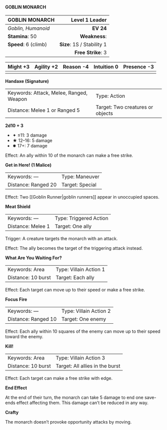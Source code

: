 #### GOBLIN MONARCH

| GOBLIN MONARCH       |         **Level 1 Leader** |
| :------------------- | -------------------------: |
| *Goblin, Humanoid*   |                  **EV 24** |
| **Stamina**: 50      |              **Weakness**: |
| **Speed**: 6 (climb) | **Size**: 1S / Stability 1 |
|                      |         **Free Strike**: 3 |

| **Might** +3 | **Agility** +2 | **Reason** -4 | **Intuition** 0 | **Presence** -3 |
| ------------ | -------------- | ------------- | --------------- | --------------- |
|              |                |               |                 |                 |

**Handaxe (Signature)**

|                                         |                                  |
| :-------------------------------------- | :------------------------------- |
| Keywords: Attack, Melee, Ranged, Weapon | Type: Action                     |
| Distance: Melee 1 or Ranged 5           | Target: Two creatures or objects |

**2d10 + 3**

- ✦ ≤11: 3 damage
- ★ 12–16: 5 damage
- ✸ 17+: 7 damage

Effect: An ally within 10 of the monarch can make a free strike.

**Get in Here! (1 Malice)**

|                     |                 |
| :------------------ | :-------------- |
| Keywords: —         | Type: Maneuver  |
| Distance: Ranged 20 | Target: Special |

Effect: Two [[Goblin Runner|goblin runners]] appear in unoccupied spaces.

**Meat Shield**

|                   |                        |
| :---------------- | :--------------------- |
| Keywords: —       | Type: Triggered Action |
| Distance: Melee 1 | Target: One ally       |

Trigger: A creature targets the monarch with an attack.

Effect: The ally becomes the target of the triggering attack instead.

**What Are You Waiting For?**

|                    |                        |
| :----------------- | :--------------------- |
| Keywords: Area     | Type: Villain Action 1 |
| Distance: 10 burst | Target: Each ally      |

Effect: Each target can move up to their speed or make a free strike.

**Focus Fire**

|                     |                        |
| :------------------ | :--------------------- |
| Keywords: —         | Type: Villain Action 2 |
| Distance: Ranged 10 | Target: One enemy      |

Effect: Each ally within 10 squares of the enemy can move up to their speed toward the enemy.

**Kill!**

|                    |                                 |
| :----------------- | :------------------------------ |
| Keywords: Area     | Type: Villain Action 3          |
| Distance: 10 burst | Target: All allies in the burst |

Effect: Each target can make a free strike with edge.

**End Effect**

At the end of their turn, the monarch can take 5 damage to end one save-ends effect affecting them. This damage can’t be reduced in any way.

**Crafty**

The monarch doesn’t provoke opportunity attacks by moving.
